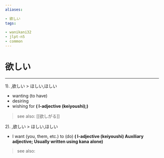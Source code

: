 ```yaml
---
aliases:
    
- 欲しい
tags:
    
- wanikani32
- jlpt-n5
- common
---
```


# 欲しい
---
1).
,欲しい > ほしい,ほしい

- wanting (to have)
- desiring
- wishing for
**( I-adjective (keiyoushi);)**
> see also:  [[欲しがる]]
            
2).
,欲しい > ほしい,ほしい

- I want (you, them, etc.) to (do)
**( I-adjective (keiyoushi) Auxiliary adjective; Usually written using kana alone)**
> see also: 
            